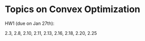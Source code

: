 # Topics on Convex Optimization


HW1 (due on Jan 27th):

2.3, 2.8, 2.10, 2.11, 2.13, 2.16, 2.18, 2.20, 2.25

